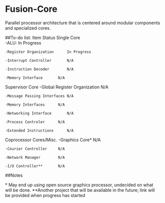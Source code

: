# Fusion-Core
Parallel processor architecture that is centered around modular components and specialized cores.

##To-do list:
Item					Status
Single Core			
	-ALU:				In Progress
	
	-Register Organization		In Progress
	
	-Interrupt Controller		N/A
	
	-Instruction Decoder		N/A
	
	-Memory Interface		N/A	



Supervisor Core
	-Global Register Organization	N/A
	
	-Message Passing Interfaces	N/A
	
	-Memory Interfaces		N/A
	
	-Networking Interface		N/A
	
	-Process Controler		N/A
	
	-Extended Instructions		N/A

Coprocessor Cores/Misc.
	-Graphics Core*			N/A
	
	-Courier Controller		N/A
	
	-Network Manager		N/A
	
	-I/O Controller**		N/A



##Notes

\* May end up using open source graphics processor, undecided on what will be done.
\*\*Another project that will be available in the future; link will be provided when progress has started

